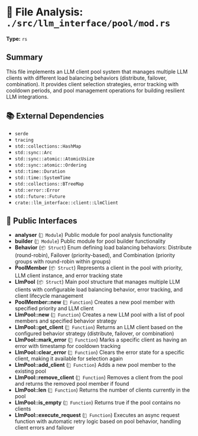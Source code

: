 # 📄 File Analysis: `./src/llm_interface/pool/mod.rs`

**Type:** `rs`

## Summary
This file implements an LLM client pool system that manages multiple LLM clients with different load balancing behaviors (distribute, failover, combination). It provides client selection strategies, error tracking with cooldown periods, and pool management operations for building resilient LLM integrations.

## 📚 External Dependencies
- `serde`
- `tracing`
- `std::collections::HashMap`
- `std::sync::Arc`
- `std::sync::atomic::AtomicUsize`
- `std::sync::atomic::Ordering`
- `std::time::Duration`
- `std::time::SystemTime`
- `std::collections::BTreeMap`
- `std::error::Error`
- `std::future::Future`
- `crate::llm_interface::client::LlmClient`

## 🔌 Public Interfaces
- **analyser** (`📁 Module`)
  Public module for pool analysis functionality
- **builder** (`📁 Module`)
  Public module for pool builder functionality
- **Behavior** (`📦 Struct`)
  Enum defining load balancing behaviors: Distribute (round-robin), Failover (priority-based), and Combination (priority groups with round-robin within groups)
- **PoolMember** (`📦 Struct`)
  Represents a client in the pool with priority, LLM client instance, and error tracking state
- **LlmPool** (`📦 Struct`)
  Main pool structure that manages multiple LLM clients with configurable load balancing behavior, error tracking, and client lifecycle management
- **PoolMember::new** (`🔧 Function`)
  Creates a new pool member with specified priority and LLM client
- **LlmPool::new** (`🔧 Function`)
  Creates a new LLM pool with a list of pool members and specified behavior strategy
- **LlmPool::get_client** (`🔧 Function`)
  Returns an LLM client based on the configured behavior strategy (distribute, failover, or combination)
- **LlmPool::mark_error** (`🔧 Function`)
  Marks a specific client as having an error with timestamp for cooldown tracking
- **LlmPool::clear_error** (`🔧 Function`)
  Clears the error state for a specific client, making it available for selection again
- **LlmPool::add_client** (`🔧 Function`)
  Adds a new pool member to the existing pool
- **LlmPool::remove_client** (`🔧 Function`)
  Removes a client from the pool and returns the removed pool member if found
- **LlmPool::len** (`🔧 Function`)
  Returns the number of clients currently in the pool
- **LlmPool::is_empty** (`🔧 Function`)
  Returns true if the pool contains no clients
- **LlmPool::execute_request** (`🔧 Function`)
  Executes an async request function with automatic retry logic based on pool behavior, handling client errors and failover
